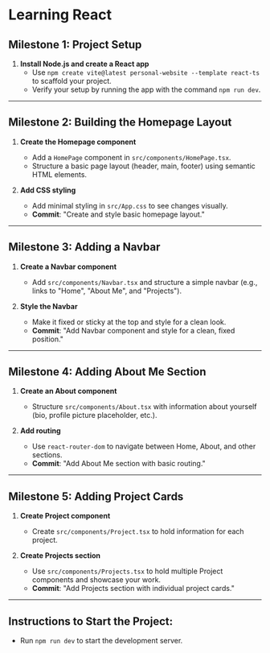 # Learning React

## Milestone 1: Project Setup

1. **Install Node.js and create a React app**
   - Use `npm create vite@latest personal-website --template react-ts` to scaffold your project.
   - Verify your setup by running the app with the command `npm run dev`.

---

## Milestone 2: Building the Homepage Layout

1. **Create the Homepage component**
   - Add a `HomePage` component in `src/components/HomePage.tsx`.
   - Structure a basic page layout (header, main, footer) using semantic HTML elements.

2. **Add CSS styling**
   - Add minimal styling in `src/App.css` to see changes visually.
   - **Commit**: "Create and style basic homepage layout."

---

## Milestone 3: Adding a Navbar

1. **Create a Navbar component**
   - Add `src/components/Navbar.tsx` and structure a simple navbar (e.g., links to "Home", "About Me", and "Projects").

2. **Style the Navbar**
   - Make it fixed or sticky at the top and style for a clean look.
   - **Commit**: "Add Navbar component and style for a clean, fixed position."

---

## Milestone 4: Adding About Me Section

1. **Create an About component**
   - Structure `src/components/About.tsx` with information about yourself (bio, profile picture placeholder, etc.).

2. **Add routing**
   - Use `react-router-dom` to navigate between Home, About, and other sections.
   - **Commit**: "Add About Me section with basic routing."

---

## Milestone 5: Adding Project Cards

1. **Create Project component**
   - Create `src/components/Project.tsx` to hold information for each project.

2. **Create Projects section**
   - Use `src/components/Projects.tsx` to hold multiple Project components and showcase your work.
   - **Commit**: "Add Projects section with individual project cards."

---

## Instructions to Start the Project:
- Run `npm run dev` to start the development server.

